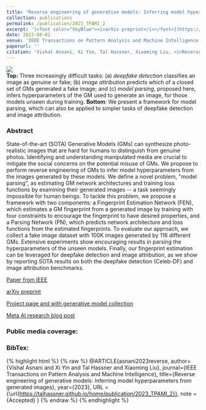 ```yaml
---
title: "Reverse engineering of generative models: Inferring model hyperparameters from generated images"
collection: publications
permalink: /publication/2023_TPAMI_2
excerpt: '[<font color="SkyBlue"><i>arXiv preprint</i></font>](https://arxiv.org/pdf/2106.07873.pdf)'
date: 2023-08-02
venue: 'IEEE Transactions on Pattern Analysis and Machine Intelligence'
paperurl: ''
citation: 'Vishal Asnani, Xi Yin, Tal Hassner, Xiaoming Liu, <i>Reverse engineering of generative models: Inferring model hyperparameters from generated images.</i> IEEE Transactions on Pattern Analysis and Machine Intelligence. Accepted, Aug. 2023.'
---
```


<img src='https://github.com/vishal3477/Reverse_Engineering_GMs/raw/main/image/teaser_resized.png'><br/>
<b>Top:</b> Three increasingly difficult tasks: (a) *deepfake detection* classifies an image as genuine or fake; (b) *image attribution* predicts which of a closed set of GMs generated a fake image; and (c) *model parsing*, proposed here, infers hyperparameters of the GM used to generate an image, for those models unseen during training. <b>Bottom</b>: We present a framework for model parsing, which can also be applied to simpler tasks of deepfake detection and image attribution.


### Abstract
State-of-the-art (SOTA) Generative Models (GMs) can synthesize photo-realistic images that are hard for humans to distinguish from genuine photos. Identifying and understanding manipulated media are crucial to mitigate the social concerns on the potential misuse of GMs. We propose to perform reverse engineering of GMs to infer model hyperparameters from the images generated by these models. We define a novel problem, "model parsing", as estimating GM network architectures and training loss functions by examining their generated images -- a task seemingly impossible for human beings. To tackle this problem, we propose a framework with two components: a Fingerprint Estimation Network (FEN), which estimates a GM fingerprint from a generated image by training with four constraints to encourage the fingerprint to have desired properties, and a Parsing Network (PN), which predicts network architecture and loss functions from the estimated fingerprints. To evaluate our approach, we collect a fake image dataset with 100K images generated by 116 different GMs. Extensive experiments show encouraging results in parsing the hyperparameters of the unseen models. Finally, our fingerprint estimation can be leveraged for deepfake detection and image attribution, as we show by reporting SOTA results on both the deepfake detection (Celeb-DF) and image attribution benchmarks.


[Paper from IEEE](https://www.computer.org/csdl/journal/tp/5555/01/10202583/1PhSMobmlUs)

[arXiv preprint](https://arxiv.org/abs/2106.07873)

[Project page and with generative model collection](https://github.com/vishal3477/Reverse_Engineering_GMs)

[Meta AI research blog post](https://ai.meta.com/blog/reverse-engineering-generative-model-from-a-single-deepfake-image/) 


### Public media coverage:
<!-- [![IMAGE ALT TEXT](https://static-redesign.cnbcfm.com/dist/0dbbcac4aae29ae1ab0b.svg)](https://www.cnbc.com/2021/06/16/facebook-scientists-say-they-can-tell-where-deepfakes-come-from.html "CNBC") -->

<!-- [![IMAGE ALT TEXT](https://upload.wikimedia.org/wikipedia/commons/thumb/c/cf/CNET_%282022%29.svg/220px-CNET_%282022%29.svg.png)](https://www.cnet.com/news/privacy/facebook-steps-up-efforts-to-study-deepfakes/?PostType=link&ServiceType=twitter&TheTime=2021-06-16T16%3A03%3A06&UniqueID=5656784E-CEBC-11EB-BC13-31D94744363C&ftag=COS-05-10aaa0b "CNET") -->
 
<!-- [![IMAGE ALT TEXT](https://upload.wikimedia.org/wikipedia/commons/thumb/b/bb/Engadget-logo.svg/640px-Engadget-logo.svg.png)](https://www.engadget.com/facebooks-latest-ai-detects-deep-fakes-and-knows-where-they-came-from-160012532.html "Engadget") -->

<!-- [![IMAGE ALT TEXT](https://upload.wikimedia.org/wikipedia/commons/thumb/7/74/Fortune_magazine_logo_2016.svg/200px-Fortune_magazine_logo_2016.svg.png)](https://fortune.com/2021/06/16/facebook-detecting-deepfakes-research-michigan-state/ "Fortune") -->

<!-- [![IMAGE ALT TEXT](https://upload.wikimedia.org/wikipedia/commons/thumb/7/7a/Michigan_State_University_wordmark.svg/220px-Michigan_State_University_wordmark.svg.png)](https://msutoday.msu.edu/news/2021/deepfake-detection "MSU") -->

<!-- [![IMAGE ALT TEXT](https://upload.wikimedia.org/wikipedia/commons/thumb/c/c0/New_Scientist_logo.svg/689px-New_Scientist_logo.svg.png)](https://www.newscientist.com/article/2281198-facebook-ai-aims-to-identify-deepfake-images-and-trace-their-creators/ "New Scientist") -->

<!-- [![IMAGE ALT TEXT](https://www.dremio.com/wp-content/uploads/2021/10/sa-logo.png)](https://siliconangle.com/2021/06/16/facebook-reverse-engineering-deepfakes-detect-ai-models-used-create/ "SiliconANGLE") -->

<!-- [![IMAGE ALT TEXT](https://upload.wikimedia.org/wikipedia/commons/thumb/7/7b/VentureBeat_logo.svg/401px-VentureBeat_logo.svg.png)](https://venturebeat.com/business/facebooks-ai-reverse-engineers-models-used-to-generate-deepfakes/ "VentureBeat") -->

<!-- [![IMAGE ALT TEXT](https://upload.wikimedia.org/wikipedia/commons/thumb/f/fb/The_Verge_Logo_2016.svg/220px-The_Verge_Logo_2016.svg.png)](https://www.theverge.com/2021/6/16/22534690/facebook-deepfake-detection-reverse-engineer-ai-model-hyperparameters "The Verge") -->

<!-- [![IMAGE ALT TEXT](https://s.wsj.net/img/meta/wsj-social-share.png)](https://www.wsj.com/articles/facebook-michigan-state-develop-deepfake-detection-technique-11623859200 "The Wall Street Journal") -->



### BibTex:
{% highlight html %}
{% raw %}
@ARTICLE{asnani2023reverse,
  author={Vishal Asnani and Xi Yin and Tal Hassner and Xiaoming Liu},
  journal={IEEE Transactions on Pattern Analysis and Machine Intelligence},
  title={Reverse engineering of generative models: Inferring model hyperparameters from generated images},
  year={2023},
  URL = {\url{https://talhassner.github.io/home/publication/2023_TPAMI_2}},
  note = {Accepted}
}
{% endraw %}
{% endhighlight %}